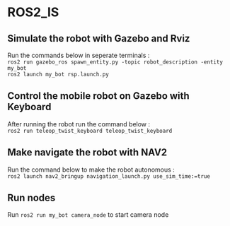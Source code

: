 # ROS2_IS
## Simulate the robot with Gazebo and Rviz
Run the commands below in seperate terminals : <br/>
``ros2 run gazebo_ros spawn_entity.py -topic robot_description -entity my_bot`` <br/>
``ros2 launch my_bot rsp.launch.py``
## Control the mobile robot on Gazebo with Keyboard
After running the robot run the command below : <br/>
``ros2 run teleop_twist_keyboard teleop_twist_keyboard``
## Make navigate the robot with NAV2
Run the command below to make the robot autonomous : <br/>
``ros2 launch nav2_bringup navigation_launch.py use_sim_time:=true``
## Run nodes
Run ``ros2 run my_bot camera_node`` to start camera node <br/>

 
